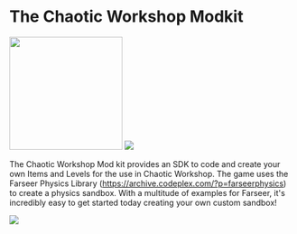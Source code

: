 # The Chaotic Workshop Modkit

<img src="https://raw.githubusercontent.com/VirtexEdgeDesign/chaoticworkshop-modkit/master/docs/img/icon/logo.png" width="200px"> 
<img src="https://img.shields.io/badge/sdk--beta-0.9.1-green.svg"> 

The Chaotic Workshop Mod kit provides an SDK to code and create your own Items and Levels for the use in Chaotic Workshop. The game uses the Farseer Physics Library (https://archive.codeplex.com/?p=farseerphysics) to create a physics sandbox. With a multitude of examples for Farseer, it's incredibly easy to get started today creating your own custom sandbox!

<img src="https://raw.githubusercontent.com/VirtexEdgeDesign/chaoticworkshop-modkit/master/docs/img/icon/farseer.png">
